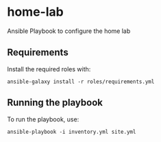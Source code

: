 # home-lab
Ansible Playbook to configure the home lab

## Requirements

Install the required roles with:

```shell
ansible-galaxy install -r roles/requirements.yml
```

## Running the playbook

To run the playbook, use:

```shell
ansible-playbook -i inventory.yml site.yml
```

